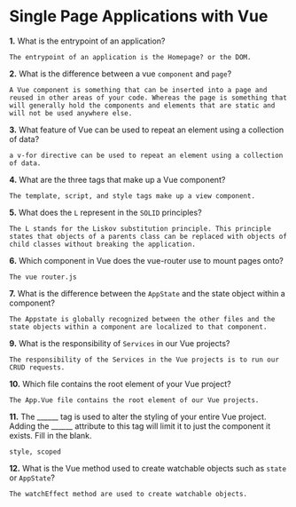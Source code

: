 # Single Page Applications with Vue

**1.** What is the entrypoint of an application?
<!-- enter you answer in the space below -->
```
The entrypoint of an application is the Homepage? or the DOM. 
```
**2.** What is the difference between a vue `component` and `page`?
<!-- enter you answer in the space below -->
```
A Vue component is something that can be inserted into a page and reused in other areas of your code. Whereas the page is something that will generally hold the components and elements that are static and will not be used anywhere else. 
```
**3.** What feature of Vue can be used to repeat an element using a collection of data?
<!-- enter you answer in the space below -->
```
a v-for directive can be used to repeat an element using a collection of data.
```
**4.** What are the three tags that make up a Vue component?
<!-- enter you answer in the space below -->
```
The template, script, and style tags make up a view component.
```
**5.** What does the `L` represent in the `SOLID` principles?
<!-- enter you answer in the space below -->
```
The L stands for the Liskov substitution principle. This principle states that objects of a parents class can be replaced with objects of child classes without breaking the application.
```
**6.** Which component in Vue does the vue-router use to mount pages onto?
<!-- enter you answer in the space below -->
```
The vue router.js
```
**7.** What is the difference between the `AppState` and the state object within a component?
<!-- enter you answer in the space below -->
```
The Appstate is globally recognized between the other files and the state objects within a component are localized to that component.
```
**9.** What is the responsibility of `Services` in our Vue projects?
<!-- enter you answer in the space below -->
```
The responsibility of the Services in the Vue projects is to run our CRUD requests. 
```
**10.** Which file contains the root element of your Vue project?
<!-- enter you answer in the space below -->
```
The App.Vue file contains the root element of our Vue projects. 
```
**11.** The ______ tag is used to alter the styling of your entire Vue project.  Adding the ______ attribute to this tag will limit it to just the component it exists.  Fill in the blank.
<!-- enter you answer in the space below -->
```
style, scoped
```
**12.** What is the Vue method used to create watchable objects such as `state` or `AppState`?
<!-- enter you answer in the space below -->
```
The watchEffect method are used to create watchable objects.
```